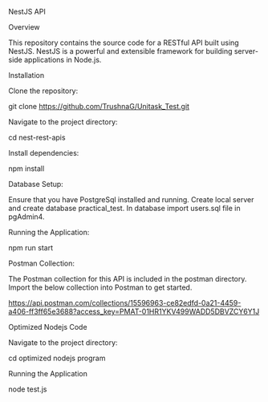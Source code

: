 NestJS API

Overview

This repository contains the source code for a RESTful API built using NestJS. NestJS is a powerful and extensible framework for building server-side applications in Node.js.

Installation

Clone the repository: 

git clone https://github.com/TrushnaG/Unitask_Test.git



Navigate to the project directory:

cd nest-rest-apis



Install dependencies:

npm install



Database Setup:

Ensure that you have PostgreSql installed and running. Create local server and create database practical_test. In database import users.sql file in pgAdmin4.



Running the Application:

npm run start



Postman Collection:

The Postman collection for this API is included in the postman directory. Import the below collection into Postman to get started.

https://api.postman.com/collections/15596963-ce82edfd-0a21-4459-a406-ff3ff65e3688?access_key=PMAT-01HR1YKV499WADD5DBVZCY6Y1J



Optimized Nodejs Code


Navigate to the project directory:

cd optimized nodejs program



Running the Application

node test.js


